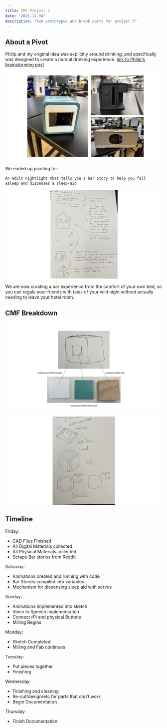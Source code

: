```yaml
---
title: CMF Project 3
date: "2021-11-04"
description: "two prototypes and break parts for project 3"
---
```


## About a Pivot
Philip and my original idea was explicitly around drinking, and specifically was designed to create a mutual drinking experience. 
[link to Philip's brainstorming post](https://cadoux-itp.notion.site/Fall-2021-Blog-2f87c6bb054f45f1aeebeb3dbcb873ca?p=06156af79a724b2fa10eff72523630da)

![here are our original prototypes, contrasting with another prototype we are somewhat basing our project on](./proto.png)

We ended up pivoting to::

    An adult nightlight that tells you a bar story to help you fall 
    asleep and dispenses a sleep-aid

![here is our ideation process](./sketch.png)

We are now curating a bar experience from the comfort of your own bed, so you can regale your friends with tales of your wild night without actually needing to leave your hotel room.

## CMF Breakdown

![a basic breakdown of the core CMF for the design of the night light](./basic.png)

![break parts sketch](./break_parts.png)

## Timeline

Friday: 
* CAD Files Finished
* All Digital Materials collected
* All Physical Materials collected
* Scrape Bar stories from Reddit

Saturday: 
* Animations created and running with code
* Bar Stories compiled into variables
* Mechanism for dispensing sleep aid with servos

Sunday:
* Animations Implemented into sketch
* Voice to Speech implementation
* Connect rPi and physical Buttons
* Milling Begins

Monday:
* Sketch Completed
* Milling and Fab continues

Tuesday:
* Put pieces together
* Finishing

Wednesday:
* Finishing and cleaning
* Re-cut/design/etc for parts that don’t work
* Begin Documentation

Thursday:
* Finish Documentation